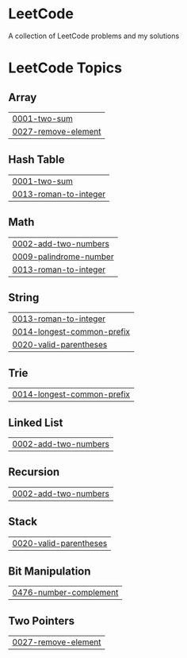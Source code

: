 # LeetCode
A collection of LeetCode problems and my solutions

<!---LeetCode Topics Start-->
# LeetCode Topics
## Array
|  |
| ------- |
| [0001-two-sum](https://github.com/Vullkano/LeetCode/tree/master/0001-two-sum) |
| [0027-remove-element](https://github.com/Vullkano/LeetCode/tree/master/0027-remove-element) |
## Hash Table
|  |
| ------- |
| [0001-two-sum](https://github.com/Vullkano/LeetCode/tree/master/0001-two-sum) |
| [0013-roman-to-integer](https://github.com/Vullkano/LeetCode/tree/master/0013-roman-to-integer) |
## Math
|  |
| ------- |
| [0002-add-two-numbers](https://github.com/Vullkano/LeetCode/tree/master/0002-add-two-numbers) |
| [0009-palindrome-number](https://github.com/Vullkano/LeetCode/tree/master/0009-palindrome-number) |
| [0013-roman-to-integer](https://github.com/Vullkano/LeetCode/tree/master/0013-roman-to-integer) |
## String
|  |
| ------- |
| [0013-roman-to-integer](https://github.com/Vullkano/LeetCode/tree/master/0013-roman-to-integer) |
| [0014-longest-common-prefix](https://github.com/Vullkano/LeetCode/tree/master/0014-longest-common-prefix) |
| [0020-valid-parentheses](https://github.com/Vullkano/LeetCode/tree/master/0020-valid-parentheses) |
## Trie
|  |
| ------- |
| [0014-longest-common-prefix](https://github.com/Vullkano/LeetCode/tree/master/0014-longest-common-prefix) |
## Linked List
|  |
| ------- |
| [0002-add-two-numbers](https://github.com/Vullkano/LeetCode/tree/master/0002-add-two-numbers) |
## Recursion
|  |
| ------- |
| [0002-add-two-numbers](https://github.com/Vullkano/LeetCode/tree/master/0002-add-two-numbers) |
## Stack
|  |
| ------- |
| [0020-valid-parentheses](https://github.com/Vullkano/LeetCode/tree/master/0020-valid-parentheses) |
## Bit Manipulation
|  |
| ------- |
| [0476-number-complement](https://github.com/Vullkano/LeetCode/tree/master/0476-number-complement) |
## Two Pointers
|  |
| ------- |
| [0027-remove-element](https://github.com/Vullkano/LeetCode/tree/master/0027-remove-element) |
<!---LeetCode Topics End-->